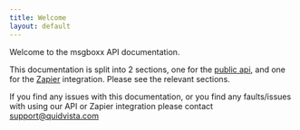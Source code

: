```yaml
---
title: Welcome
layout: default
---
```


Welcome to the msgboxx API documentation.

This documentation is split into 2 sections, one for the <a href="publicapi">public api</a>, and one for the <a href="zapier">Zapier</a> integration. Please see the relevant sections. 

If you find any issues with this documentation, or you find any faults/issues with using our API or Zapier integration please contact <a href="mailto:support@quidvista.com">support@quidvista.com</a>
